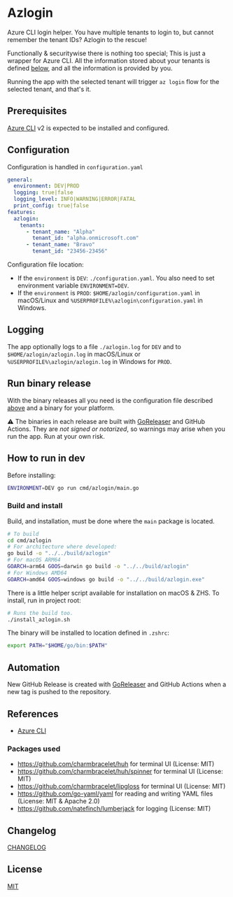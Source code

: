 # Azlogin

Azure CLI login helper. You have multiple tenants to login to, but cannot remember the tenant IDs? Azlogin to the rescue!

Functionally & securitywise there is nothing too special; This is just a wrapper for Azure CLI. All the information stored about your tenants is defined [below](#configuration), and all the information is provided by you.

Running the app with the selected tenant will trigger `az login` flow for the selected tenant, and that's it.


## Prerequisites

[Azure CLI](https://learn.microsoft.com/en-us/cli/azure/) v2 is expected to be installed and configured.


## Configuration

Configuration is handled in `configuration.yaml`

```yaml
general:
  environment: DEV|PROD
  logging: true|false
  logging_level: INFO|WARNING|ERROR|FATAL
  print_config: true|false
features:
  azlogin:
    tenants:
      - tenant_name: "Alpha"
        tenant_id: "alpha.onmicrosoft.com"
      - tenant_name: "Bravo"
        tenant_id: "23456-23456"
```
Configuration file location:
- If the `environment` is `DEV`: `./configuration.yaml`. You also need to set environment variable `ENVIRONMENT=DEV`.
- If the `environment` is `PROD`: `$HOME/azlogin/configuration.yaml` in macOS/Linux and `%USERPROFILE%\azlogin\configuration.yaml` in Windows.

## Logging

The app optionally logs to a file `./azlogin.log` for `DEV` and to `$HOME/azlogin/azlogin.log` in macOS/Linux or `%USERPROFILE%\azlogin/azlogin.log` in Windows for `PROD`.


## Run binary release

With the binary releases all you need is the configuration file described [above](#configuration) and a binary for your platform.

⚠️ The binaries in each release are built with [GoReleaser](https://goreleaser.com/ci/actions/) and GitHub Actions. They are *not signed or notarized*, so warnings may arise when you run the app. Run at your own risk.


## How to run in dev

Before installing:

```bash
ENVIRONMENT=DEV go run cmd/azlogin/main.go
```

### Build and install

Build, and installation, must be done where the `main` package is located.

```bash
# To build
cd cmd/azlogin
# For architecture where developed:
go build -o "../../build/azlogin"
# For macOS ARM64
GOARCH=arm64 GOOS=darwin go build -o "../../build/azlogin"
# For Windows AMD64
GOARCH=amd64 GOOS=windows go build -o "../../build/azlogin.exe"
```
There is a little helper script available for installation on macOS & ZHS. To install, run in project root:
```bash
# Runs the build too.
./install_azlogin.sh
```
The binary will be installed to location defined in `.zshrc`:
```bash
export PATH="$HOME/go/bin:$PATH"
```

## Automation

New GitHub Release is created with [GoReleaser](https://goreleaser.com/ci/actions/) and GitHub Actions when a new tag is pushed to the repository.


## References

- [Azure CLI](https://learn.microsoft.com/en-us/cli/azure/)

### Packages used

- https://github.com/charmbracelet/huh for terminal UI (License: MIT)
- https://github.com/charmbracelet/huh/spinner for terminal UI (License: MIT)
- https://github.com/charmbracelet/lipgloss for terminal UI (License: MIT)
- https://github.com/go-yaml/yaml for reading and writing YAML files (License: MIT & Apache 2.0)
- https://github.com/natefinch/lumberjack for logging (License: MIT)


## Changelog

[CHANGELOG](CHANGELOG.md)

## License

[MIT](LICENSE)

